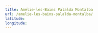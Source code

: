 ```yaml
---
title: Amélie-les-Bains Palalda Montalba
url: /amelie-les-bains-palalda-montalba/
latitude: 
longitude: 
---
```

